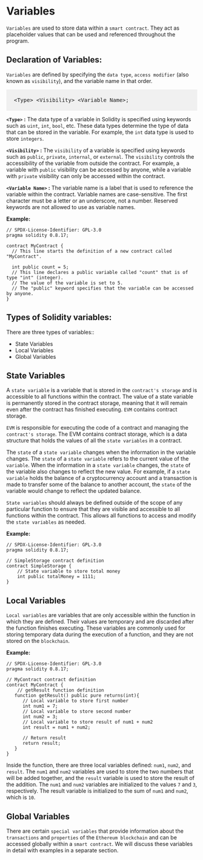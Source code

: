# Variables

`Variables` are used to store data within a `smart contract`. They act as placeholder values that can be used and referenced throughout the program.

## Declaration of Variables:

`Variables` are defined by specifying the `data type`, `access modifier` (also known as `visibility`), and the variable name in that order. 

<pre style="background: rgba(0,0,0,.05); padding:20px">
&lt;Type&gt; &lt;Visibility&gt; &lt;Variable Name&gt;;
</pre>

**`<Type>` :** The data type of a variable in Solidity is specified using keywords such as `uint`, `int`, `bool`, etc. These data types determine the type of data that can be stored in the variable. For example, the `int` data type is used to store `integers`.

**`<Visibility>` :** The `visibility` of a variable is specified using keywords such as `public`, `private`, `internal`, or `external`. The `visibility` controls the accessibility of the variable from outside the contract. For example, a variable with `public` visibility can be accessed by anyone, while a variable with `private` visibility can only be accessed within the contract.

**`<Variable Name>` :** The variable name is a label that is used to reference the variable within the contract. Variable names are case-sensitive. The first character must be a letter or an underscore, not a number. Reserved keywords are not allowed to use as variable names.

<!-- <a href="https://remix.ethereum.org/#optimize=false&runs=200&evmVersion=null&version=soljson-v0.8.17+commit.e14f2714.js" class="code-link"><i class="fas fa-link"></i></a> -->

**Example:**
```sol
// SPDX-License-Identifier: GPL-3.0
pragma solidity 0.8.17;

contract MyContract {
  // This line starts the definition of a new contract called "MyContract".
  
  int public count = 5;
  // This line declares a public variable called "count" that is of type "int" (integer).
  // The value of the variable is set to 5.
  // The "public" keyword specifies that the variable can be accessed by anyone.
}
```

## Types of Solidity variables:

There are three types of variables::

* State Variables
* Local Variables
* Global Variables


## State Variables

A `state variable` is a variable that is stored in the `contract's storage` and is accessible to all functions within the contract. The value of a state variable is permanently stored in the contract storage, meaning that it will remain even after the contract has finished executing. `EVM` contains contract storage. 

`EVM` is responsible for executing the code of a contract and managing the `contract's storage`. The EVM contains contract storage, which is a data structure that holds the values of all the `state variables` in a contract.


The `state` of a `state variable` changes when the information in the variable changes. The `state` of a `state variable` refers to the current value of the `variable`. When the information in a `state variable` changes, the `state` of the variable also changes to reflect the new value. For example, if a `state variable` holds the balance of a cryptocurrency account and a transaction is made to transfer some of the balance to another account, the `state` of the variable would change to reflect the updated balance.

`State variables` should always be defined outside of the scope of any particular function to ensure that they are visible and accessible to all functions within the contract. This allows all functions to access and modify the `state variables` as needed.

**Example:**
```sol
// SPDX-License-Identifier: GPL-3.0
pragma solidity 0.8.17;

// SimpleStorage contract definition
contract SimpleStorage {
    // State variable to store total money
    int public totalMoney = 1111; 
}
```

## Local Variables

`Local variables` are variables that are only accessible within the function in which they are defined. Their values are temporary and are discarded after the function finishes executing. These variables are commonly used for storing temporary data during the execution of a function, and they are not stored on the `blockchain`.

**Example:**
```sol
// SPDX-License-Identifier: GPL-3.0
pragma solidity 0.8.17;

// MyContract contract definition
contract MyContract {
    // getResult function definition
   function getResult() public pure returns(int){
      // Local variable to store first number
      int num1 = 7; 
      // Local variable to store second number
      int num2 = 3; 
      // Local variable to store result of num1 + num2
      int result = num1 + num2; 

      // Return result
      return result; 
   }
}
```
Inside the function, there are three local variables defined: `num1`, `num2`, and `result`. The `num1` and `num2` variables are used to store the two numbers that will be added together, and the `result` variable is used to store the result of the addition. The `num1` and `num2` variables are initialized to the values `7` and `3`, respectively. The result variable is initialized to the sum of `num1` and `num2`, which is `10`.

## Global Variables

There are certain `special variables` that provide information about the `transactions` and `properties` of the `Ethereum blockchain` and can be accessed globally within a `smart contract`. We will discuss these variables in detail with examples in a separate section.
